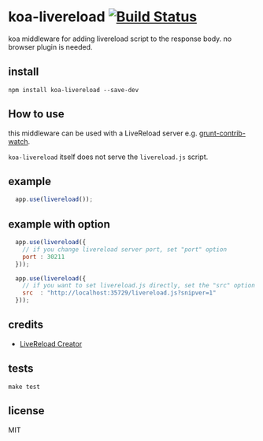 koa-livereload [![Build Status](https://travis-ci.org/yosuke-furukawa/koa-livereload.png)](https://travis-ci.org/yosuke-furukawa/koa-livereload)
==============

koa middleware for adding livereload script to the response body. 
no browser plugin is needed.


install
-------------

```shell
npm install koa-livereload --save-dev
```

How to use
-------------

this middleware can be used with a LiveReload server e.g. [grunt-contrib-watch](https://github.com/gruntjs/grunt-contrib-watch).

`koa-livereload` itself does not serve the `livereload.js` script.

## example

```js
  app.use(livereload());
```

## example with option

```js
  app.use(livereload({
    // if you change livereload server port, set "port" option
    port : 30211
  }));
```

```js
  app.use(livereload({
    // if you want to set livereload.js directly, set the "src" option
    src  : "http://localhost:35729/livereload.js?snipver=1"
  }));
```

credits
--------
* [LiveReload Creator](http://livereload.com/)

tests
-------

```shell
make test
```

license
------

MIT

